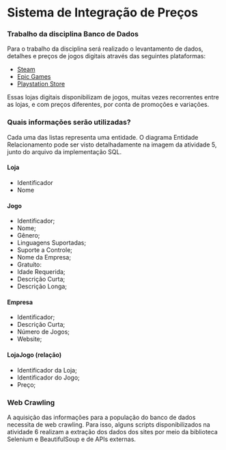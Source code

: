 # Sistema de Integração de Preços
### Trabalho da disciplina Banco de Dados

Para o trabalho da disciplina será realizado o levantamento de dados, detalhes e preços de jogos digitais através das seguintes plataformas:

* [Steam](https://store.steampowered.com/)
* [Epic Games](https://www.epicgames.com/store/pt-BR/)
* [Playstation Store](https://store.playstation.com/pt-br/pages/latest)

Essas lojas digitais disponibilizam de jogos, muitas vezes recorrentes entre as lojas, e com preços diferentes, por conta de promoções e variações.

### Quais informações serão utilizadas?
Cada uma das listas representa uma entidade. O diagrama Entidade Relacionamento pode ser visto detalhadamente na imagem da atividade 5, junto do arquivo da implementação SQL.

#### Loja
* Identificador
* Nome

#### Jogo

- Identificador;
- Nome;
- Gênero;
- Linguagens Suportadas;
- Suporte a Controle;
- Nome da Empresa;
- Gratuíto:
- Idade Requerida;
- Descrição Curta;
- Descrição Longa;

#### Empresa
- Identificador;
- Descrição Curta;
- Número de Jogos;
- Website;

#### LojaJogo (relação)
- Identificador da Loja;
- Identificador do Jogo;
- Preço;

### Web Crawling
A aquisição das informações para a população do banco de dados necessita de web crawling. Para isso, alguns scripts disponibilizados na atividade 6 realizam a extração dos dados dos sites por meio da biblioteca Selenium e BeautifulSoup e de APIs externas.

